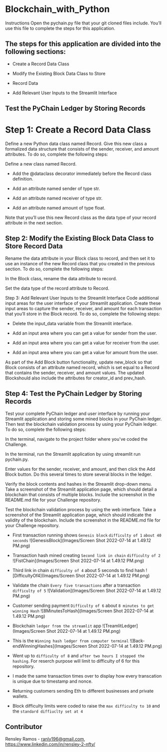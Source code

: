 # Blockchain_with_Python

Instructions
Open the pychain.py file that your git cloned files include. You’ll use this file to complete the steps for this application.

## The steps for this application are divided into the following sections:

   * Create a Record Data Class  

   * Modify the Existing Block Data Class to Store  

   * Record Data  

   * Add Relevant User Inputs to the Streamlit Interface  

## Test the PyChain Ledger by Storing Records  

# Step 1: Create a Record Data Class  

Define a new Python data class named Record. Give this new class a formalized data structure that consists of the sender, receiver, and amount attributes. To do so, complete the following steps:

Define a new class named Record.

   * Add the @dataclass decorator immediately before the Record class definition.

   * Add an attribute named sender of type str.

   * Add an attribute named receiver of type str.

   * Add an attribute named amount of type float.

Note that you’ll use this new Record class as the data type of your record attribute in the next section.

## Step 2: Modify the Existing Block Data Class to Store Record Data
Rename the data attribute in your Block class to record, and then set it to use an instance of the new Record class that you created in the previous section. To do so, complete the following steps:

In the Block class, rename the data attribute to record.

Set the data type of the record attribute to Record.

Step 3: Add Relevant User Inputs to the Streamlit Interface
Code additional input areas for the user interface of your Streamlit application. Create these input areas to capture the sender, receiver, and amount for each transaction that you’ll store in the Block record. To do so, complete the following steps:

   * Delete the input_data variable from the Streamlit interface.

   * Add an input area where you can get a value for sender from the user.

   * Add an input area where you can get a value for receiver from the user.

   * Add an input area where you can get a value for amount from the user.

As part of the Add Block button functionality, update new_block so that Block consists of an attribute named record, which is set equal to a Record that contains the sender, receiver, and amount values. The updated Blockshould also include the attributes for creator_id and prev_hash.

## Step 4: Test the PyChain Ledger by Storing Records
Test your complete PyChain ledger and user interface by running your Streamlit application and storing some mined blocks in your PyChain ledger. Then test the blockchain validation process by using your PyChain ledger. To do so, complete the following steps:

In the terminal, navigate to the project folder where you've coded the Challenge.

In the terminal, run the Streamlit application by using streamlit run pychain.py.

Enter values for the sender, receiver, and amount, and then click the Add Block button. Do this several times to store several blocks in the ledger.

Verify the block contents and hashes in the Streamlit drop-down menu. Take a screenshot of the Streamlit application page, which should detail a blockchain that consists of multiple blocks. Include the screenshot in the README.md file for your Challenge repository.

Test the blockchain validation process by using the web interface. Take a screenshot of the Streamlit application page, which should indicate the validity of the blockchain. Include the screenshot in the README.md file for your Challenge repository.



* First transaction running shows `Genesis block` `difficulty of 1` `about 40 seconds`
![GenesisBlock](Images/Screen Shot 2022-07-14 at 1.49.12 PM.png) 

* Transaction hash mined creating `Second link in chain` `difficulty of 2`
![FistChain](Images/Screen Shot 2022-07-14 at 1.49.12 PM.png) 

* Third link in chain `difficulty of 4` about 5 seconds to find hash
![DifficultyOf4](Images/Screen Shot 2022-07-14 at 1.49.12 PM.png) 

* Validate the chain `Every five transactions` after a transaction `difficulty of 5`
![Validation](Images/Screen Shot 2022-07-14 at 1.49.12 PM.png) 

* Customer sending payment `Difficulty of 6` about `8 minutes to get winning Hash`
![8MinutesToHash](Images/Screen Shot 2022-07-14 at 1.49.12 PM.png) 

* Blockchain `ledger from the streamlit` app
![TreamlitLedger](Images/Screen Shot 2022-07-14 at 1.49.12 PM.png) 

* This is the `Winning hash ledger from computer terminal`
![Back-endWinningHashes](Images/Screen Shot 2022-07-14 at 1.49.12 PM.png) 

* Went up to `difficulty of 8` and `after two hours I stopped the hashing`. For reserch purpose will limit to difficulty of 6 for this repository. 

* I made the same transaction times over to display how every transcation is unique due to timestamp and nonce. 

* Returning customers sending Eth to different businesses and private wallets.

* Block difficulty limits were coded to raise the `max difficulty to 10` and the `standard diffiuclty set at 4`

## Contributor

Rensley Ramos - ranly196@gmail.com, https://www.linkedin.com/in/rensley-2-nfty/





